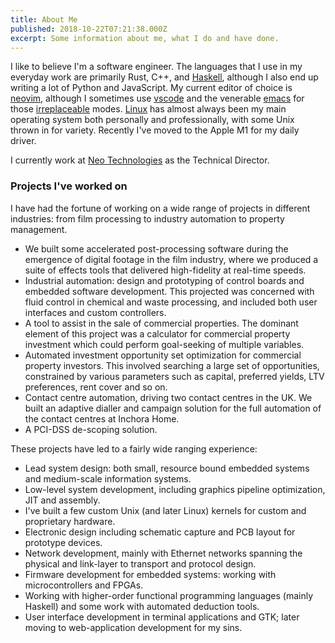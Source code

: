 ```yaml
---
title: About Me
published: 2018-10-22T07:21:38.000Z
excerpt: Some information about me, what I do and have done.
---
```


I like to believe I'm a software engineer. The languages that I use in my everyday work are primarily Rust, C++, and
[Haskell](https://www.haskell.org/), although I also end up writing a lot of Python and JavaScript. My current editor of
choice is [neovim](https://neovim.io), although I sometimes use [vscode](https://code.visualstudio.com/) and
the venerable [emacs](https://www.gnu.org/software/emacs/) for those [irreplaceable](https://orgmode.org/) modes.
[Linux](https://www.linux.org/) has almost always been my main operating system both personally and professionally, with
some Unix thrown in for variety. Recently I've moved to the Apple M1 for my daily driver.

I currently work at [Neo Technologies](https://neotechnologiesltd.com/) as the Technical Director.

### Projects I've worked on

I have had the fortune of working on a wide range of projects in different industries: from film processing to industry
automation to property management.

- We built some accelerated post-processing software during the emergence of digital footage in the film industry, where
  we produced a suite of effects tools that delivered high-fidelity at real-time speeds.
- Industrial automation: design and prototyping of control boards and embedded software development. This projected was
  concerned with fluid control in chemical and waste processing, and included both user interfaces and custom
  controllers.
- A tool to assist in the sale of commercial properties. The dominant element of this project was a calculator for
  commercial property investment which could perform goal-seeking of multiple variables.
- Automated investment opportunity set optimization for commercial property investors. This involved searching a large
  set of opportunities, constrained by various parameters such as capital, preferred yields, LTV preferences, rent cover
  and so on.
- Contact centre automation, driving two contact centres in the UK. We built an adaptive dialler and campaign solution
  for the full automation of the contact centres at Inchora Home.
- A PCI-DSS de-scoping solution.

These projects have led to a fairly wide ranging experience:

- Lead system design: both small, resource bound embedded systems and medium-scale information systems.
- Low-level system development, including graphics pipeline optimization, JIT and assembly.
- I've built a few custom Unix (and later Linux) kernels for custom and proprietary hardware.
- Electronic design including schematic capture and PCB layout for prototype devices.
- Network development, mainly with Ethernet networks spanning the physical and link-layer to transport and protocol design.
- Firmware development for embedded systems: working with microcontrollers and FPGAs.
- Working with higher-order functional programming languages (mainly Haskell) and some work with automated deduction tools.
- User interface development in terminal applications and GTK; later moving to web-application development for my sins.
